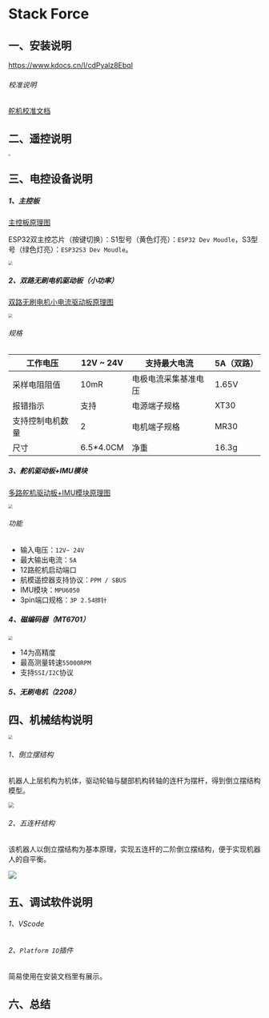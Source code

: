 # Stack Force

## 一、安装说明

https://www.kdocs.cn/l/cdPyalz8EbqI

###### 校准说明

[舵机校准文档](舵机校准教程.docx)

## 二、遥控说明

<img src="D:\DeskTop\HW\Projects\wheel-legged-robot\StackForce\遥控说明.jpg" style="zoom: 25%;" />

## 三、电控设备说明

##### 1、主控板

[主控板原理图](StackForce主控板.pdf)

ESP32双主控芯片（按键切换）：S1型号（黄色灯亮）：`ESP32 Dev Moudle`，S3型号（绿色灯亮）：`ESP32S3 Dev Moudle`。

<img src="D:\DeskTop\HW\Projects\wheel-legged-robot\StackForce\Pictures\主控板.jpg" style="zoom:50%;" />

##### 2、双路无刷电机驱动板（小功率）

[双路无刷电机小电流驱动板原理图](双路无刷电机小功率驱动.pdf)

<img src="D:\DeskTop\HW\Projects\wheel-legged-robot\StackForce\Pictures\驱动板（小功率）.jpg" style="zoom:50%;" />

###### 规格

| 工作电压         | 12V ~ 24V | 支持最大电流         | 5A（双路） |
| ---------------- | --------- | -------------------- | ---------- |
| 采样电阻阻值     | 10mR      | 电极电流采集基准电压 | 1.65V      |
| 报错指示         | 支持      | 电源端子规格         | XT30       |
| 支持控制电机数量 | 2         | 电机端子规格         | MR30       |
| 尺寸             | 6.5*4.0CM | 净重                 | 16.3g      |

##### 3、舵机驱动板+IMU模块

[多路舵机驱动板+IMU模块原理图](多路舵机+IMU模块.pdf)

<img src="D:\DeskTop\HW\Projects\wheel-legged-robot\StackForce\Pictures\舵机驱动板.jpg" style="zoom:50%;" />

###### 功能

- 输入电压：`12V~ 24V`
- 最大输出电流：`5A`
- 12路舵机启动端口
- 航模遥控器支持协议：`PPM / SBUS`
- IMU模块：`MPU6050`
- 3pin端口规格：`3P 2.54排针`

##### 4、磁编码器（MT6701）

<img src="D:\DeskTop\HW\Projects\wheel-legged-robot\StackForce\Pictures\磁编码器.jpg" style="zoom:50%;" />

- 14为高精度
- 最高测量转速`55000RPM`
- 支持`SSI/I2C`协议

##### 5、无刷电机（2208）



## 四、机械结构说明

<img src="D:\DeskTop\HW\Projects\wheel-legged-robot\StackForce\Pictures\整机.jpg" style="zoom:50%;" />

###### 1、倒立摆结构

机器人上层机构为机体，驱动轮轴与腿部机构转轴的连杆为摆杆，得到倒立摆结构模型。

<img src="D:\DeskTop\HW\Projects\wheel-legged-robot\StackForce\Pictures\倒立摆结果.jpg" style="zoom: 67%;" />

###### 2、五连杆结构

该机器人以倒立摆结构为基本原理，实现五连杆的二阶倒立摆结构，便于实现机器人的自平衡。

![](D:\DeskTop\HW\Projects\wheel-legged-robot\StackForce\Pictures\五连杆结果.jpg)

## 五、调试软件说明

###### 1、VScode

###### 2、`Platform IO`插件

简易使用在安装文档里有展示。

## 六、总结

